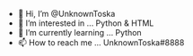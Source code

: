 - 👋 Hi, I’m @UnknownToska
- 👀 I’m interested in ... Python & HTML
- 🌱 I’m currently learning ... Python
- 📫 How to reach me ... UnknownToska#8888
